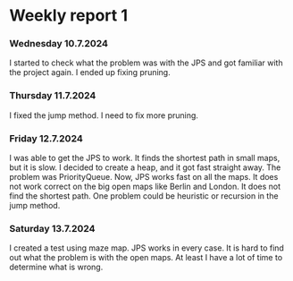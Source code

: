 # Weekly report 1

### Wednesday 10.7.2024
I started to check what the problem was with the JPS and got familiar with the project again. I ended up fixing pruning.

### Thursday 11.7.2024
I fixed the jump method. I need to fix more pruning. 

### Friday 12.7.2024
I was able to get the JPS to work. It finds the shortest path in small maps, but it is slow. I decided to create a heap, and it got fast straight away. The problem was PriorityQueue. Now, JPS works fast on all the maps. It does not work correct on the big open maps like Berlin and London. It does not find the shortest path. One problem could be heuristic or recursion in the jump method.

### Saturday 13.7.2024
I created a test using maze map. JPS works in every case. It is hard to find out what the problem is with the open maps. At least I have a lot of time to determine what is wrong.
